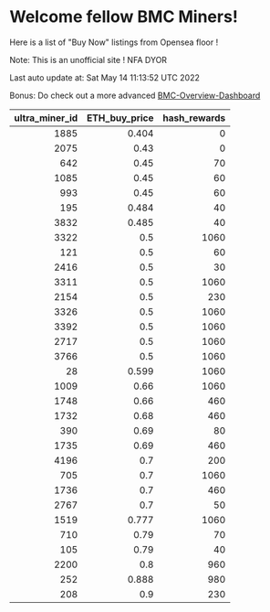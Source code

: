 # Welcome fellow BMC Miners!
Here is a list of "Buy Now" listings from Opensea floor !

Note: This is an unofficial site ! NFA DYOR

Last auto update at: Sat May 14 11:13:52 UTC 2022

Bonus: Do check out a more advanced [BMC-Overview-Dashboard](https://dune.com/defifunk/BMC-Overview-Dashboard)


|   ultra_miner_id |   ETH_buy_price |   hash_rewards |
|-----------------:|----------------:|---------------:|
|             1885 |           0.404 |              0 |
|             2075 |           0.43  |              0 |
|              642 |           0.45  |             70 |
|             1085 |           0.45  |             60 |
|              993 |           0.45  |             60 |
|              195 |           0.484 |             40 |
|             3832 |           0.485 |             40 |
|             3322 |           0.5   |           1060 |
|              121 |           0.5   |             60 |
|             2416 |           0.5   |             30 |
|             3311 |           0.5   |           1060 |
|             2154 |           0.5   |            230 |
|             3326 |           0.5   |           1060 |
|             3392 |           0.5   |           1060 |
|             2717 |           0.5   |           1060 |
|             3766 |           0.5   |           1060 |
|               28 |           0.599 |           1060 |
|             1009 |           0.66  |           1060 |
|             1748 |           0.66  |            460 |
|             1732 |           0.68  |            460 |
|              390 |           0.69  |             80 |
|             1735 |           0.69  |            460 |
|             4196 |           0.7   |            200 |
|              705 |           0.7   |           1060 |
|             1736 |           0.7   |            460 |
|             2767 |           0.7   |             50 |
|             1519 |           0.777 |           1060 |
|              710 |           0.79  |             70 |
|              105 |           0.79  |             40 |
|             2200 |           0.8   |            960 |
|              252 |           0.888 |            980 |
|              208 |           0.9   |            230 |